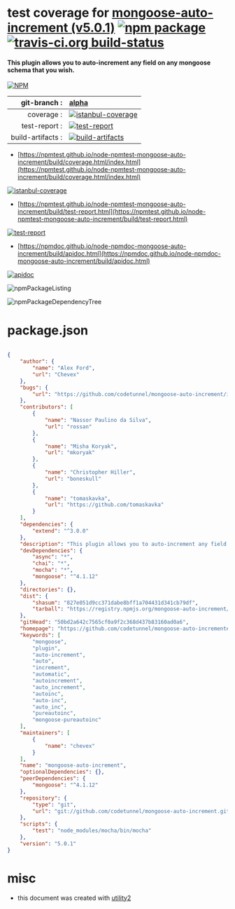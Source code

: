 # test coverage for  [mongoose-auto-increment (v5.0.1)](https://github.com/codetunnel/mongoose-auto-increment#readme)  [![npm package](https://img.shields.io/npm/v/npmtest-mongoose-auto-increment.svg?style=flat-square)](https://www.npmjs.org/package/npmtest-mongoose-auto-increment) [![travis-ci.org build-status](https://api.travis-ci.org/npmtest/node-npmtest-mongoose-auto-increment.svg)](https://travis-ci.org/npmtest/node-npmtest-mongoose-auto-increment)
#### This plugin allows you to auto-increment any field on any mongoose schema that you wish.

[![NPM](https://nodei.co/npm/mongoose-auto-increment.png?downloads=true&downloadRank=true&stars=true)](https://www.npmjs.com/package/mongoose-auto-increment)

| git-branch : | [alpha](https://github.com/npmtest/node-npmtest-mongoose-auto-increment/tree/alpha)|
|--:|:--|
| coverage : | [![istanbul-coverage](https://npmtest.github.io/node-npmtest-mongoose-auto-increment/build/coverage.badge.svg)](https://npmtest.github.io/node-npmtest-mongoose-auto-increment/build/coverage.html/index.html)|
| test-report : | [![test-report](https://npmtest.github.io/node-npmtest-mongoose-auto-increment/build/test-report.badge.svg)](https://npmtest.github.io/node-npmtest-mongoose-auto-increment/build/test-report.html)|
| build-artifacts : | [![build-artifacts](https://npmtest.github.io/node-npmtest-mongoose-auto-increment/glyphicons_144_folder_open.png)](https://github.com/npmtest/node-npmtest-mongoose-auto-increment/tree/gh-pages/build)|

- [https://npmtest.github.io/node-npmtest-mongoose-auto-increment/build/coverage.html/index.html](https://npmtest.github.io/node-npmtest-mongoose-auto-increment/build/coverage.html/index.html)

[![istanbul-coverage](https://npmtest.github.io/node-npmtest-mongoose-auto-increment/build/screenCapture.buildCi.browser.%252Ftmp%252Fbuild%252Fcoverage.lib.html.png)](https://npmtest.github.io/node-npmtest-mongoose-auto-increment/build/coverage.html/index.html)

- [https://npmtest.github.io/node-npmtest-mongoose-auto-increment/build/test-report.html](https://npmtest.github.io/node-npmtest-mongoose-auto-increment/build/test-report.html)

[![test-report](https://npmtest.github.io/node-npmtest-mongoose-auto-increment/build/screenCapture.buildCi.browser.%252Ftmp%252Fbuild%252Ftest-report.html.png)](https://npmtest.github.io/node-npmtest-mongoose-auto-increment/build/test-report.html)

- [https://npmdoc.github.io/node-npmdoc-mongoose-auto-increment/build/apidoc.html](https://npmdoc.github.io/node-npmdoc-mongoose-auto-increment/build/apidoc.html)

[![apidoc](https://npmdoc.github.io/node-npmdoc-mongoose-auto-increment/build/screenCapture.buildCi.browser.%252Ftmp%252Fbuild%252Fapidoc.html.png)](https://npmdoc.github.io/node-npmdoc-mongoose-auto-increment/build/apidoc.html)

![npmPackageListing](https://npmtest.github.io/node-npmtest-mongoose-auto-increment/build/screenCapture.npmPackageListing.svg)

![npmPackageDependencyTree](https://npmtest.github.io/node-npmtest-mongoose-auto-increment/build/screenCapture.npmPackageDependencyTree.svg)



# package.json

```json

{
    "author": {
        "name": "Alex Ford",
        "url": "Chevex"
    },
    "bugs": {
        "url": "https://github.com/codetunnel/mongoose-auto-increment/issues"
    },
    "contributors": [
        {
            "name": "Nassor Paulino da Silva",
            "url": "rossan"
        },
        {
            "name": "Misha Koryak",
            "url": "mkoryak"
        },
        {
            "name": "Christopher Hiller",
            "url": "boneskull"
        },
        {
            "name": "tomaskavka",
            "url": "https://github.com/tomaskavka"
        }
    ],
    "dependencies": {
        "extend": "^3.0.0"
    },
    "description": "This plugin allows you to auto-increment any field on any mongoose schema that you wish.",
    "devDependencies": {
        "async": "*",
        "chai": "*",
        "mocha": "*",
        "mongoose": "^4.1.12"
    },
    "directories": {},
    "dist": {
        "shasum": "827e051d9cc371dabe8bff1a704431d341cb79df",
        "tarball": "https://registry.npmjs.org/mongoose-auto-increment/-/mongoose-auto-increment-5.0.1.tgz"
    },
    "gitHead": "50bd2a642c7565cf0a9f2c368d437b83160ad0a6",
    "homepage": "https://github.com/codetunnel/mongoose-auto-increment#readme",
    "keywords": [
        "mongoose",
        "plugin",
        "auto-increment",
        "auto",
        "increment",
        "automatic",
        "autoincrement",
        "auto_increment",
        "autoinc",
        "auto-inc",
        "auto_inc",
        "pureautoinc",
        "mongoose-pureautoinc"
    ],
    "maintainers": [
        {
            "name": "chevex"
        }
    ],
    "name": "mongoose-auto-increment",
    "optionalDependencies": {},
    "peerDependencies": {
        "mongoose": "^4.1.12"
    },
    "repository": {
        "type": "git",
        "url": "git://github.com/codetunnel/mongoose-auto-increment.git"
    },
    "scripts": {
        "test": "node_modules/mocha/bin/mocha"
    },
    "version": "5.0.1"
}
```



# misc
- this document was created with [utility2](https://github.com/kaizhu256/node-utility2)
